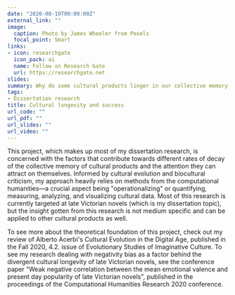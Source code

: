 ```yaml
---
date: "2020-08-19T00:00:00Z"
external_link: ""
image:
  caption: Photo by James Wheeler from Pexels
  focal_point: Smart
links:
- icon: researchgate
  icon_pack: ai
  name: Follow on Research Gate
  url: https://researchgate.net
slides:
summary: Why do some cultural products linger in our collective memory longer than others?
tags:
- Dissertation research
title: Cultural longevity and success
url_code: ""
url_pdf: ""
url_slides: ""
url_video: ""
---
```


This project, which makes up most of my dissertation research, is concerned with the factors that contribute towards different rates of decay of the collective memory of cultural products and the attention they can attract on themselves. Informed by cultural evolution and biocultural criticism, my approach heavily relies on methods from the computational humanities—a crucial aspect being "operationalizing" or quantifying, measuring, analyzing, and visualizing cultural data. Most of this research is currently targeted at late Victorian novels (which is my dissertation topic), but the insight gotten from this research is not medium specific and can be applied to other cultural products as well.

To see more about the theoretical foundation of this project, check out my review of Alberto Acerbi's Cultural Evolution in the Digital Age, published in the Fall 2020, 4.2. issue of Evolutionary Studies of Imaginative Culture. To see my research dealing with negativity bias as a factor behind the divergent cultural longevity of late Victorian novels, see the conference paper "Weak negative correlation between the mean emotional valence and present day popularity of late Victorian novels", published in the proceedings of the Computational Humanities Research 2020 conference.